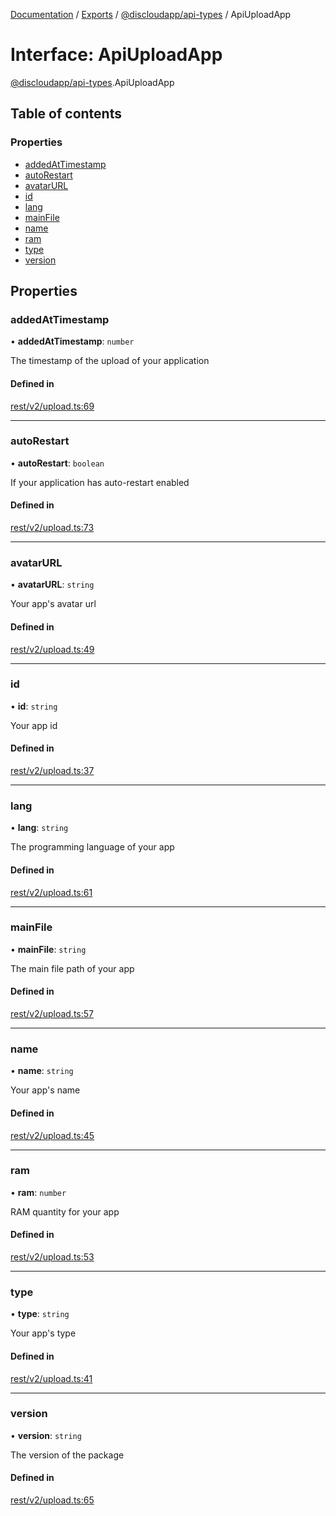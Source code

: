 [Documentation](../README.md) / [Exports](../modules.md) / [@discloudapp/api-types](../modules/discloudapp_api_types.md) / ApiUploadApp

# Interface: ApiUploadApp

[@discloudapp/api-types](../modules/discloudapp_api_types.md).ApiUploadApp

## Table of contents

### Properties

- [addedAtTimestamp](discloudapp_api_types.ApiUploadApp.md#addedattimestamp)
- [autoRestart](discloudapp_api_types.ApiUploadApp.md#autorestart)
- [avatarURL](discloudapp_api_types.ApiUploadApp.md#avatarurl)
- [id](discloudapp_api_types.ApiUploadApp.md#id)
- [lang](discloudapp_api_types.ApiUploadApp.md#lang)
- [mainFile](discloudapp_api_types.ApiUploadApp.md#mainfile)
- [name](discloudapp_api_types.ApiUploadApp.md#name)
- [ram](discloudapp_api_types.ApiUploadApp.md#ram)
- [type](discloudapp_api_types.ApiUploadApp.md#type)
- [version](discloudapp_api_types.ApiUploadApp.md#version)

## Properties

### addedAtTimestamp

• **addedAtTimestamp**: `number`

The timestamp of the upload of your application

#### Defined in

[rest/v2/upload.ts:69](https://github.com/discloud/discloud.app/blob/62751fe/packages/api-types/rest/v2/upload.ts#L69)

___

### autoRestart

• **autoRestart**: `boolean`

If your application has auto-restart enabled

#### Defined in

[rest/v2/upload.ts:73](https://github.com/discloud/discloud.app/blob/62751fe/packages/api-types/rest/v2/upload.ts#L73)

___

### avatarURL

• **avatarURL**: `string`

Your app's avatar url

#### Defined in

[rest/v2/upload.ts:49](https://github.com/discloud/discloud.app/blob/62751fe/packages/api-types/rest/v2/upload.ts#L49)

___

### id

• **id**: `string`

Your app id

#### Defined in

[rest/v2/upload.ts:37](https://github.com/discloud/discloud.app/blob/62751fe/packages/api-types/rest/v2/upload.ts#L37)

___

### lang

• **lang**: `string`

The programming language of your app

#### Defined in

[rest/v2/upload.ts:61](https://github.com/discloud/discloud.app/blob/62751fe/packages/api-types/rest/v2/upload.ts#L61)

___

### mainFile

• **mainFile**: `string`

The main file path of your app

#### Defined in

[rest/v2/upload.ts:57](https://github.com/discloud/discloud.app/blob/62751fe/packages/api-types/rest/v2/upload.ts#L57)

___

### name

• **name**: `string`

Your app's name

#### Defined in

[rest/v2/upload.ts:45](https://github.com/discloud/discloud.app/blob/62751fe/packages/api-types/rest/v2/upload.ts#L45)

___

### ram

• **ram**: `number`

RAM quantity for your app

#### Defined in

[rest/v2/upload.ts:53](https://github.com/discloud/discloud.app/blob/62751fe/packages/api-types/rest/v2/upload.ts#L53)

___

### type

• **type**: `string`

Your app's type

#### Defined in

[rest/v2/upload.ts:41](https://github.com/discloud/discloud.app/blob/62751fe/packages/api-types/rest/v2/upload.ts#L41)

___

### version

• **version**: `string`

The version of the package

#### Defined in

[rest/v2/upload.ts:65](https://github.com/discloud/discloud.app/blob/62751fe/packages/api-types/rest/v2/upload.ts#L65)
